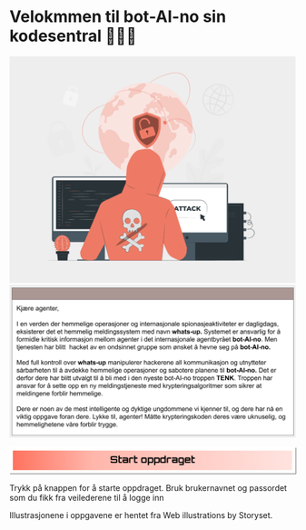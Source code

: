 # Velokmmen til bot-AI-no sin kodesentral 👩🏽‍💻
![HovedOppdrag](img/oppdrag/intro_bilde.png)
![HovedOppdragTxt](img/oppdrag/intro_txt.png)


[<img src="img/assets/btn3.svg" width="650" style="box-shadow: 1px 1px 1px grey;"/>](http://34.170.56.162/hub/user-redirect/git-pull?repo=https%3A%2F%2Fgithub.com%2FBoitanoAS%2Ftenk-camp-2023&urlpath=tree%2Ftenk-camp-2023%2Foppdrag%2Ftrening.ipynb&branch=main)

Trykk på knappen for å starte oppdraget. 
Bruk brukernavnet og passordet som du fikk fra veilederene til å logge inn 



Illustrasjonene i oppgavene er hentet fra Web illustrations by Storyset.
